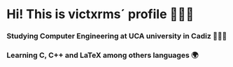 
# Hi! This is victxrms´ profile 👨🏻‍💻
### Studying Computer Engineering at UCA university in Cadiz 👨🏻‍🎓
### Learning C, C++ and LaTeX among others languages 🌍

<!--
**victxrms/victxrms** is a ✨ _special_ ✨ repository because its `README.md` (this file) appears on your GitHub profile.

Here are some ideas to get you started:

- 🔭 I’m currently working on ...
- 🌱 I’m currently learning ...
- 👯 I’m looking to collaborate on ...
- 🤔 I’m looking for help with ...
- 💬 Ask me about ...
- 📫 How to reach me: ...
- 😄 Pronouns: ...
- ⚡ Fun fact: ...
-->
